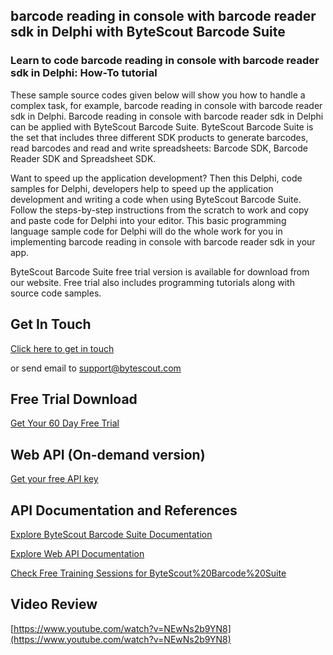 ## barcode reading in console with barcode reader sdk in Delphi with ByteScout Barcode Suite

### Learn to code barcode reading in console with barcode reader sdk in Delphi: How-To tutorial

These sample source codes given below will show you how to handle a complex task, for example, barcode reading in console with barcode reader sdk in Delphi. Barcode reading in console with barcode reader sdk in Delphi can be applied with ByteScout Barcode Suite. ByteScout Barcode Suite is the set that includes three different SDK products to generate barcodes, read barcodes and read and write spreadsheets: Barcode SDK, Barcode Reader SDK and Spreadsheet SDK.

 Want to speed up the application development? Then this Delphi, code samples for Delphi, developers help to speed up the application development and writing a code when using ByteScout Barcode Suite. Follow the steps-by-step instructions from the scratch to work and copy and paste code for Delphi into your editor. This basic programming language sample code for Delphi will do the whole work for you in implementing barcode reading in console with barcode reader sdk in your app.

ByteScout Barcode Suite free trial version is available for download from our website. Free trial also includes programming tutorials along with source code samples.

## Get In Touch

[Click here to get in touch](https://bytescout.zendesk.com/hc/en-us/requests/new?subject=ByteScout%20Barcode%20Suite%20Question)

or send email to [support@bytescout.com](mailto:support@bytescout.com?subject=ByteScout%20Barcode%20Suite%20Question) 

## Free Trial Download

[Get Your 60 Day Free Trial](https://bytescout.com/download/web-installer?utm_source=github-readme)

## Web API (On-demand version)

[Get your free API key](https://pdf.co/documentation/api?utm_source=github-readme)

## API Documentation and References

[Explore ByteScout Barcode Suite Documentation](https://bytescout.com/documentation/index.html?utm_source=github-readme)

[Explore Web API Documentation](https://pdf.co/documentation/api?utm_source=github-readme)

[Check Free Training Sessions for ByteScout%20Barcode%20Suite](https://academy.bytescout.com/)

## Video Review

[https://www.youtube.com/watch?v=NEwNs2b9YN8](https://www.youtube.com/watch?v=NEwNs2b9YN8)